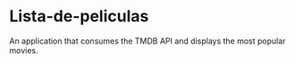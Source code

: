 # Lista-de-peliculas
An application that consumes the TMDB API and displays the most popular movies.
